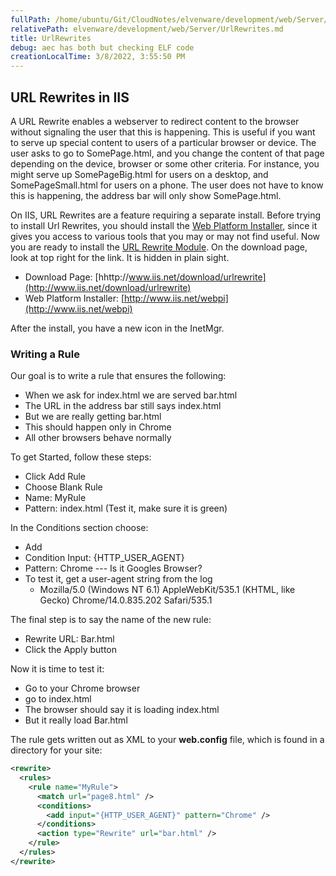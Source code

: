 ```yaml
---
fullPath: /home/ubuntu/Git/CloudNotes/elvenware/development/web/Server/UrlRewrites.md
relativePath: elvenware/development/web/Server/UrlRewrites.md
title: UrlRewrites
debug: aec has both but checking ELF code
creationLocalTime: 3/8/2022, 3:55:50 PM
---
```


<!-- toc -->
<!-- tocstop -->

URL Rewrites in IIS
-------------------

A URL Rewrite enables a webserver to redirect content to the browser
without signaling the user that this is happening. This is useful if you
want to serve up special content to users of a particular browser or
device. The user asks to go to SomePage.html, and you change the content
of that page depending on the device, browser or some other criteria.
For instance, you might serve up SomePageBig.html for users on a
desktop, and SomePageSmall.html for users on a phone. The user does not
have to know this is happening, the address bar will only show
SomePage.html.

On IIS, URL Rewrites are a feature requiring a separate install. Before
trying to install Url Rewrites, you should install the [Web Platform
Installer](http://www.microsoft.com/web/downloads/platform.aspx), since
it gives you access to various tools that you may or may not find
useful. Now you are ready to install the [URL Rewrite
Module](http://www.iis.net/download/urlrewrite). On the download page,
look at top right for the link. It is hidden in plain sight.

-   Download Page:
    [hhttp://www.iis.net/download/urlrewrite](http://www.iis.net/download/urlrewrite)
-   Web Platform Installer:
    [http://www.iis.net/webpi](http://www.iis.net/webpi)

After the install, you have a new icon in the InetMgr.

### Writing a Rule

Our goal is to write a rule that ensures the following:

-   When we ask for index.html we are served bar.html
-   The URL in the address bar still says index.html
-   But we are really getting bar.html
-   This should happen only in Chrome
-   All other browsers behave normally

To get Started, follow these steps:

-   Click Add Rule
-   Choose Blank Rule
-   Name: MyRule
-   Pattern: index.html (Test it, make sure it is green)

In the Conditions section choose:

-   Add
-   Condition Input: {HTTP\_USER\_AGENT}
-   Pattern: Chrome --- Is it Googles Browser?
-   To test it, get a user-agent string from the log
    -   Mozilla/5.0 (Windows NT 6.1) AppleWebKit/535.1 (KHTML, like
        Gecko) Chrome/14.0.835.202 Safari/535.1

The final step is to say the name of the new rule:

-   Rewrite URL: Bar.html
-   Click the Apply button

Now it is time to test it:

-   Go to your Chrome browser
-   go to index.html
-   The browser should say it is loading index.html
-   But it really load Bar.html

The rule gets written out as XML to your **web.config** file, which is
found in a directory for your site:

```xml
<rewrite>
  <rules>
    <rule name="MyRule">
      <match url="page8.html" />
      <conditions>
        <add input="{HTTP_USER_AGENT}" pattern="Chrome" />
      </conditions>
      <action type="Rewrite" url="bar.html" />
    </rule>
  </rules>
</rewrite>
```
